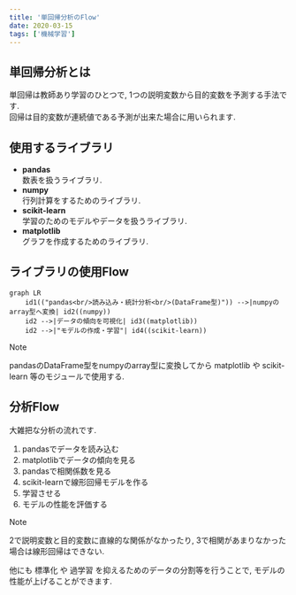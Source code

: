 ```yaml
---
title: '単回帰分析のFlow'
date: 2020-03-15
tags: ['機械学習']
---
```


## 単回帰分析とは
単回帰は教師あり学習のひとつで, 1つの説明変数から目的変数を予測する手法です.  
回帰は目的変数が連続値である予測が出来た場合に用いられます.  

## 使用するライブラリ
- **pandas**  
  数表を扱うライブラリ.  
- **numpy**  
  行列計算をするためのライブラリ.  
- **scikit-learn**  
  学習のためのモデルやデータを扱うライブラリ.  
- **matplotlib**  
  グラフを作成するためのライブラリ.  

## ライブラリの使用Flow

```mermaid,autorun
graph LR
    id1(("pandas<br/>読み込み・統計分析<br/>(DataFrame型)")) -->|numpyのarray型へ変換| id2((numpy))
    id2 -->|データの傾向を可視化| id3((matplotlib))
    id2 -->|"モデルの作成・学習"| id4((scikit-learn))
```

> [!NOTE]
> pandasのDataFrame型をnumpyのarray型に変換してから matplotlib や scikit-learn 等のモジュールで使用する.  

## 分析Flow
大雑把な分析の流れです.  

1. pandasでデータを読み込む  
2. matplotlibでデータの傾向を見る  
3. pandasで相関係数を見る  
4. scikit-learnで線形回帰モデルを作る  
5. 学習させる  
6. モデルの性能を評価する  

> [!NOTE]
> 2で説明変数と目的変数に直線的な関係がなかったり, 3で相関があまりなかった場合は線形回帰はできない.  

他にも 標準化 や 過学習 を抑えるためのデータの分割等を行うことで, モデルの性能が上げることができます.  